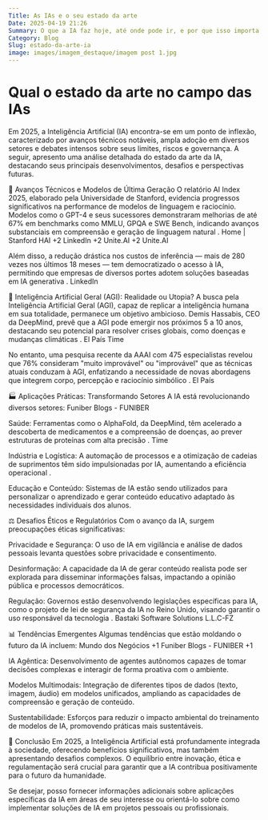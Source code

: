 ```yaml
---
Title: As IAs e o seu estado da arte
Date: 2025-04-19 21:26
Summary: O que a IA faz hoje, até onde pode ir, e por que isso importa mais do que parece. 
Category: Blog
Slug: estado-da-arte-ia
image: images/imagem_destaque/imagem post 1.jpg
---
```


# Qual o estado da arte no campo das IAs

Em 2025, a Inteligência Artificial (IA) encontra-se em um ponto de inflexão, caracterizado por avanços técnicos notáveis, ampla adoção em diversos setores e debates intensos sobre seus limites, riscos e governança. A seguir, apresento uma análise detalhada do estado da arte da IA, destacando seus principais desenvolvimentos, desafios e perspectivas futuras.​

🚀 Avanços Técnicos e Modelos de Última Geração
O relatório AI Index 2025, elaborado pela Universidade de Stanford, evidencia progressos significativos na performance de modelos de linguagem e raciocínio. Modelos como o GPT-4 e seus sucessores demonstraram melhorias de até 67% em benchmarks como MMLU, GPQA e SWE Bench, indicando avanços substanciais em compreensão e geração de linguagem natural .​
Home | Stanford HAI
+2
LinkedIn
+2
Unite.AI
+2
Unite.AI

Além disso, a redução drástica nos custos de inferência — mais de 280 vezes nos últimos 18 meses — tem democratizado o acesso à IA, permitindo que empresas de diversos portes adotem soluções baseadas em IA generativa .​
LinkedIn

🧠 Inteligência Artificial Geral (AGI): Realidade ou Utopia?
A busca pela Inteligência Artificial Geral (AGI), capaz de replicar a inteligência humana em sua totalidade, permanece um objetivo ambicioso. Demis Hassabis, CEO da DeepMind, prevê que a AGI pode emergir nos próximos 5 a 10 anos, destacando seu potencial para resolver crises globais, como doenças e mudanças climáticas .​
El País
Time

No entanto, uma pesquisa recente da AAAI com 475 especialistas revelou que 76% consideram "muito improvável" ou "improvável" que as técnicas atuais conduzam à AGI, enfatizando a necessidade de novas abordagens que integrem corpo, percepção e raciocínio simbólico .​
El País

🏭 Aplicações Práticas: Transformando Setores
A IA está revolucionando diversos setores:​
Funiber Blogs - FUNIBER

Saúde: Ferramentas como o AlphaFold, da DeepMind, têm acelerado a descoberta de medicamentos e a compreensão de doenças, ao prever estruturas de proteínas com alta precisão .​
Time

Indústria e Logística: A automação de processos e a otimização de cadeias de suprimentos têm sido impulsionadas por IA, aumentando a eficiência operacional .​

Educação e Conteúdo: Sistemas de IA estão sendo utilizados para personalizar o aprendizado e gerar conteúdo educativo adaptado às necessidades individuais dos alunos.​

⚖️ Desafios Éticos e Regulatórios
Com o avanço da IA, surgem preocupações éticas significativas:​

Privacidade e Segurança: O uso de IA em vigilância e análise de dados pessoais levanta questões sobre privacidade e consentimento.​

Desinformação: A capacidade da IA de gerar conteúdo realista pode ser explorada para disseminar informações falsas, impactando a opinião pública e processos democráticos.​

Regulação: Governos estão desenvolvendo legislações específicas para IA, como o projeto de lei de segurança da IA no Reino Unido, visando garantir o uso responsável da tecnologia .​
Bastaki Software Solutions L.L.C-FZ

📊 Tendências Emergentes
Algumas tendências que estão moldando o futuro da IA incluem:​
Mundo dos Negócios
+1
Funiber Blogs - FUNIBER
+1

IA Agêntica: Desenvolvimento de agentes autônomos capazes de tomar decisões complexas e interagir de forma proativa com o ambiente.​

Modelos Multimodais: Integração de diferentes tipos de dados (texto, imagem, áudio) em modelos unificados, ampliando as capacidades de compreensão e geração de conteúdo.​

Sustentabilidade: Esforços para reduzir o impacto ambiental do treinamento de modelos de IA, promovendo práticas mais sustentáveis.​

🧭 Conclusão
Em 2025, a Inteligência Artificial está profundamente integrada à sociedade, oferecendo benefícios significativos, mas também apresentando desafios complexos. O equilíbrio entre inovação, ética e regulamentação será crucial para garantir que a IA contribua positivamente para o futuro da humanidade.​

Se desejar, posso fornecer informações adicionais sobre aplicações específicas da IA em áreas de seu interesse ou orientá-lo sobre como implementar soluções de IA em projetos pessoais ou profissionais.